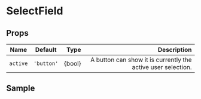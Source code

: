 # SelectField

## Props

| Name     |  Default   |   Type | Description |
| -------- | :--------: | -----: | ----------: |
| `active` | `'button'` | {bool} | A button can show it is currently the active user selection.|


## Sample